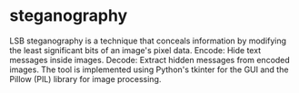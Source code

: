 # steganography
LSB steganography is a technique that conceals information by modifying the least significant bits of an image's pixel data.  Encode: Hide text messages inside images. Decode: Extract hidden messages from encoded images. The tool is implemented using Python's tkinter for the GUI and the Pillow (PIL) library for image processing.
